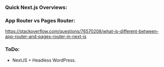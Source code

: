 ### Quick Next.js Overviews:

### App Router vs Pages Router:
https://stackoverflow.com/questions/76570208/what-is-different-between-app-router-and-pages-router-in-next-js

### ToDo:
* NextJS + Headless WordPress.